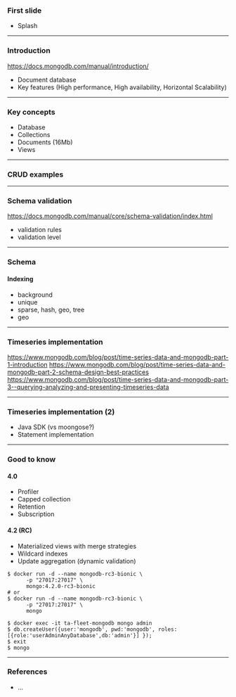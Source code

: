 ### First slide

- Splash

---
### Introduction
https://docs.mongodb.com/manual/introduction/

- Document database
- Key features (High performance, High availability, Horizontal Scalability)

---
### Key concepts

- Database
- Collections
- Documents (16Mb)
- Views

---
### CRUD examples

---
### Schema validation

https://docs.mongodb.com/manual/core/schema-validation/index.html

- validation rules
- validation level

---

### Schema

#### Indexing
- background
- unique
- sparse, hash, geo, tree
- geo

---
### Timeseries implementation

https://www.mongodb.com/blog/post/time-series-data-and-mongodb-part-1-introduction
https://www.mongodb.com/blog/post/time-series-data-and-mongodb-part-2-schema-design-best-practices
https://www.mongodb.com/blog/post/time-series-data-and-mongodb-part-3--querying-analyzing-and-presenting-timeseries-data

---
### Timeseries implementation (2)

- Java SDK (vs moongose?)
- Statement implementation

---
### Good to know

#### 4.0
- Profiler
- Capped collection
- Retention
- Subscription

#### 4.2 (RC)
- Materialized views with merge strategies
- Wildcard indexes
- Update aggregation (dynamic validation)

```
$ docker run -d --name mongodb-rc3-bionic \
      -p "27017:27017" \
      mongo:4.2.0-rc3-bionic
# or      
$ docker run -d --name mongodb-rc3-bionic \
      -p "27017:27017" \
      mongo
      
$ docker exec -it ta-fleet-mongodb mongo admin
$ db.createUser({user:'mongodb', pwd:'mongodb', roles:[{role:'userAdminAnyDatabase',db:'admin'}] });
$ exit
$ mongo
```

---
### References

* ...

